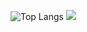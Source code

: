![Top Langs](https://github-readme-stats.vercel.app/api/top-langs/?username=rhine14586&layout=compact&theme=tokyonight)
![](https://github-readme-activity-graph.cyclic.app/graph?username=rhine14586&theme=dracula)
